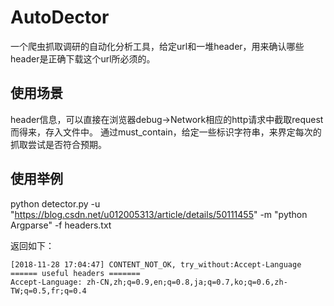 # AutoDector
一个爬虫抓取调研的自动化分析工具，给定url和一堆header，用来确认哪些header是正确下载这个url所必须的。

## 使用场景
header信息，可以直接在浏览器debug->Network相应的http请求中截取request而得来，存入文件中。
通过must_contain，给定一些标识字符串，来界定每次的抓取尝试是否符合预期。

## 使用举例
python detector.py -u "https://blog.csdn.net/u012005313/article/details/50111455" -m "python Argparse" -f headers.txt

返回如下：
```shell
[2018-11-28 17:04:47] CONTENT_NOT_OK, try_without:Accept-Language
====== useful headers =======
Accept-Language: zh-CN,zh;q=0.9,en;q=0.8,ja;q=0.7,ko;q=0.6,zh-TW;q=0.5,fr;q=0.4
```
